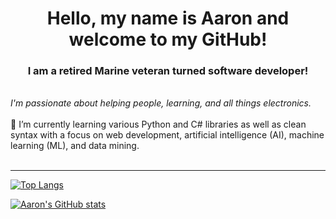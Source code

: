<h1 align="center">Hello, my name is Aaron and welcome to my GitHub!</h1>
<h3 align="center">I am a retired Marine veteran turned software developer!</h3>
<br>
<em>I'm passionate about helping people, learning, and all things electronics.</em>
<br><br>
📖 I’m currently learning various Python and C# libraries as well as clean syntax with a focus on web development, artificial intelligence (AI), machine learning (ML), and data mining.
<br><br>
<hr>

[![Top Langs](https://github-readme-stats.vercel.app/api/top-langs/?username=aaronhevia&layout=compact)](https://github.com/aaronhevia/github-readme-stats)

[![Aaron's GitHub stats](https://github-readme-stats.vercel.app/api?username=aaronhevia)](https://github.com/aaronhevia/github-readme-stats)










<!---
AaronHevia/AaronHevia is a ✨ special ✨ repository because its `README.md` (this file) appears on your GitHub profile.
You can click the Preview link to take a look at your changes.
--->
